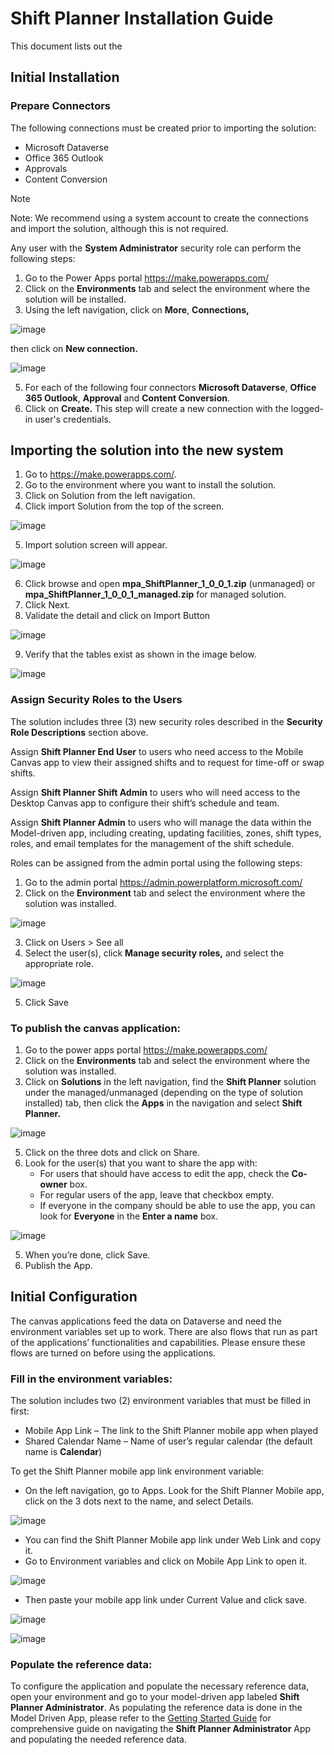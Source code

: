 # Shift Planner Installation Guide
This document lists out the 

## Initial Installation

### Prepare Connectors
The following connections must be created prior to importing the solution:
- Microsoft Dataverse
- Office 365 Outlook
- Approvals
- Content Conversion
> [!NOTE]
> Note: We recommend using a system account to create the connections and import the solution, although this is not required.

Any user with the **System Administrator** security role can perform the following steps:
1. Go to the Power Apps portal https://make.powerapps.com/
2. Click on the **Environments** tab and select the environment where the solution will be installed.
3. Using the left navigation, click on **More**, **Connections,**

![image](https://github.com/user-attachments/assets/7c53c8b6-5066-4865-820d-03d91b49db7c)

then click on **New connection.**

![image](https://github.com/user-attachments/assets/2391023b-4323-481f-a785-4cb1b5355d15)

5. For each of the following four connectors **Microsoft Dataverse**, **Office 365 Outlook**, **Approval** and **Content Conversion**.
6. Click on **Create.** This step will create a new connection with the logged-in user's credentials.

## Importing the solution into the new system
1. Go to https://make.powerapps.com/.
2. Go to the environment where you want to install the solution.
3. Click on Solution from the left navigation.
4. Click import Solution from the top of the screen.

![image](https://github.com/user-attachments/assets/4a89d51b-55c1-4d7a-befc-ab29c9c62611)


5. Import solution screen will appear.

![image](https://github.com/user-attachments/assets/67c1893f-a2f1-4dca-875e-22c9e4840e64)


6. Click browse and open **mpa_ShiftPlanner_1_0_0_1.zip** (unmanaged) or
**mpa_ShiftPlanner_1_0_0_1_managed.zip** for managed solution.
7. Click Next.
8. Validate the detail and click on Import Button

![image](https://github.com/user-attachments/assets/a98c2f0a-0bd0-4372-8102-a4a6e7143df6)

9. Verify that the tables exist as shown in the image below.

![image](https://github.com/user-attachments/assets/6c808ec0-f717-4066-9545-a07443ec1faf)

### Assign Security Roles to the Users
The solution includes three (3) new security roles described in the **Security Role Descriptions** section above.

Assign **Shift Planner End User** to users who need access to the Mobile Canvas app to view their assigned shifts
and to request for time-off or swap shifts.

Assign **Shift Planner Shift Admin** to users who will need access to the Desktop Canvas app to configure their
shift’s schedule and team.

Assign **Shift Planner Admin** to users who will manage the data within the Model-driven app, including creating,
updating facilities, zones, shift types, roles, and email templates for the management of the shift schedule.

Roles can be assigned from the admin portal using the following steps:
1. Go to the admin portal https://admin.powerplatform.microsoft.com/
2. Click on the **Environment** tab and select the environment where the solution was installed.

![image](https://github.com/user-attachments/assets/fb9c7db3-d5bc-46c5-af9d-6e4c7db2fd09)

3. Click on Users > See all
4. Select the user(s), click **Manage security roles,** and select the appropriate role.

![image](https://github.com/user-attachments/assets/75b46aa8-c24f-4451-ad91-21069b39eb81)

5. Click Save

### To publish the canvas application:
1. Go to the power apps portal https://make.powerapps.com/
2. Click on the **Environments** tab and select the environment where the solution was installed.
3. Click on **Solutions** in the left navigation, find the **Shift Planner** solution under the managed/unmanaged (depending on the type of solution installed) tab, then click the **Apps** in the navigation and select **Shift
Planner.**

![image](https://github.com/user-attachments/assets/e71a0caa-17fa-499d-a978-98d32ec52fd0)

5. Click on the three dots and click on Share.
6. Look for the user(s) that you want to share the app with:
	- For users that should have access to edit the app, check the **Co-owner** box.
	- For regular users of the app, leave that checkbox empty.
	- If everyone in the company should be able to use the app, you can look for **Everyone** in the **Enter a name** box.

![image](https://github.com/user-attachments/assets/47e9845b-25a3-4e7c-883a-3d9acb628bec)

5. When you’re done, click Save.
6. Publish the App.

## Initial Configuration
The canvas applications feed the data on Dataverse and need the environment variables set up to work. There are also flows that run as part of the applications’ functionalities and capabilities. Please ensure these flows are turned on before using the applications.
### Fill in the environment variables:
The solution includes two (2) environment variables that must be filled in first:
- Mobile App Link – The link to the Shift Planner mobile app when played
- Shared Calendar Name – Name of user’s regular calendar (the default name is **Calendar**)

To get the Shift Planner mobile app link environment variable:
-  On the left navigation, go to Apps. Look for the Shift Planner Mobile app, click on the 3 dots next to the name, and select Details.

![image](https://github.com/user-attachments/assets/ef4d0ed4-4121-4f2e-b35b-a1eeac875ad8)
 
- You can find the Shift Planner Mobile app link under Web Link and copy it.
- Go to Environment variables and click on Mobile App Link to open it.

![image](https://github.com/user-attachments/assets/5c08eefd-fc6d-4bfb-b2ee-3f6eef80f66d)
 
- Then paste your mobile app link under Current Value and click save.

![image](https://github.com/user-attachments/assets/4f345ac8-c416-4fc7-8feb-51081ecddf35)

![image](https://github.com/user-attachments/assets/db8176c2-d99c-45bd-87d8-d25f9b20c451)


### Populate the reference data:
To configure the application and populate the necessary reference data, open your environment and go to your model-driven app labeled **Shift Planner Administrator**. As populating the reference data is done in the Model Driven App, please refer to the [Getting Started Guide](getting-started.md) for comprehensive guide on navigating the **Shift Planner Administrator** App and populating the needed reference data.

